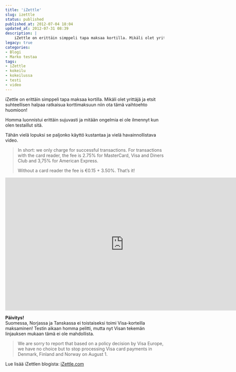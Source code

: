 ```yaml
---
title: 'iZettle'
slug: izettle
status: published
published_at: 2012-07-04 18:04
updated_at: 2012-07-31 08:39
description: |
    iZettle on erittäin simppeli tapa maksaa kortilla. Mikäli olet yrittäjä ja etsit suhteellisen halpaa ratkaisua korttimaksuun niin ota tämä vaihtoehto huomioon! Homma luonnistui erittäin sujuvasti ja mitään ongelmia ei ole ilmennyt kun olen testaillut sitä. Tähän vielä lopuksi se paljonko käyttö kustantaa ja vielä havainnollistava video. In short: we only charge for successful transactions. For… Jatka lukemista iZettle
legacy: true
categories:
- Blogi
- Marko testaa
tags:
- iZettle
- kokeilu
- kokeilussa
- testi
- video
---
```


<p>iZettle on erittäin simppeli tapa maksaa kortilla. Mikäli olet yrittäjä ja etsit suhteellisen halpaa ratkaisua korttimaksuun niin ota tämä vaihtoehto huomioon!</p>
<p>Homma luonnistui erittäin sujuvasti ja mitään ongelmia ei ole ilmennyt kun olen testaillut sitä.</p>
<p>Tähän vielä lopuksi se paljonko käyttö kustantaa ja vielä havainnollistava video.</p>
<blockquote><p>In short: we only charge for successful transactions. For transactions with the card reader, the fee is 2.75% for MasterCard, Visa and Diners Club and 3,75% for American Express.</p>
<p>Without a card reader the fee is €0.15 + 3.50%. That’s it!</p></blockquote>
<p><iframe loading="lazy" title="Kokeilussa iZettle" width="750" height="422" src="https://www.youtube.com/embed/nBrEmTbfagM?feature=oembed" frameborder="0" allow="accelerometer; autoplay; clipboard-write; encrypted-media; gyroscope; picture-in-picture" allowfullscreen></iframe></p>
<p><strong>Päivitys!</strong><br />
Suomessa, Norjassa ja Tanskassa ei toistaiseksi toimi Visa-korteilla maksaminen! Testin aikaan homma pelitti, mutta nyt Visan tekemän linjauksen mukaan tämä ei ole mahdollista.</p>
<blockquote><p>We are sorry to report that based on a policy decision by Visa Europe, we have no choice but to stop processing Visa card payments in Denmark, Finland and Norway on August 1.</p></blockquote>
<p>Lue lisää iZettlen blogista: <a href="http://www.izettle.com/2012/07/30/letter-to-izettlers-in-denmark-finland-and-norway/" target="_blank">iZettle.com</a></p>